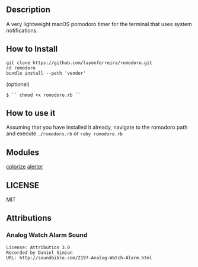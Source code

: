 ## Description
A very lightweight macOS pomodoro timer for the terminal that uses system notifications.


## How to Install
	git clone https://github.com/layonferreira/romodoro.git
	cd romodoro
	bundle install --path 'vendor'

(optional)

	$ `` chmod +x romodoro.rb ``
## How to use it
Assuming that you have installed it already, navigate to the romodoro path and execute ``./romodoro.rb``	or ``ruby romodoro.rb``

## Modules

[colorize](https://github.com/fazibear/colorize)
[alerter](https://github.com/vjeantet/alerter)

## LICENSE
MIT

## Attributions
### Analog Watch Alarm Sound
```
License: Attribution 3.0
Recorded by Daniel Simion
URL: http://soundbible.com/2197-Analog-Watch-Alarm.html
```
